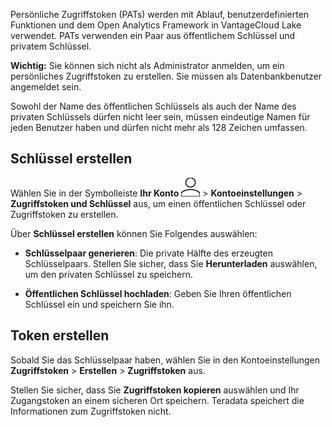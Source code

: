 Persönliche Zugriffstoken (PATs) werden mit Ablauf, benutzerdefinierten Funktionen und dem Open Analytics Framework in VantageCloud Lake verwendet. PATs verwenden ein Paar aus öffentlichem Schlüssel und privatem Schlüssel.

**Wichtig:** Sie können sich nicht als Administrator anmelden, um ein persönliches Zugriffstoken zu erstellen. Sie müssen als Datenbankbenutzer angemeldet sein.

Sowohl der Name des öffentlichen Schlüssels als auch der Name des privaten Schlüssels dürfen nicht leer sein, müssen eindeutige Namen für jeden Benutzer haben und dürfen nicht mehr als 128 Zeichen umfassen.

Schlüssel erstellen
-------------------

Wählen Sie in der Symbolleiste **Ihr Konto** ![Person](Images/mci1652327190262.svg) \> **Kontoeinstellungen** \> **Zugriffstoken und Schlüssel** aus, um einen öffentlichen Schlüssel oder Zugriffstoken zu erstellen.

Über **Schlüssel erstellen** können Sie Folgendes auswählen:

-   **Schlüsselpaar generieren**: Die private Hälfte des erzeugten Schlüsselpaars. Stellen Sie sicher, dass Sie **Herunterladen** auswählen, um den privaten Schlüssel zu speichern.

-   **Öffentlichen Schlüssel hochladen**: Geben Sie Ihren öffentlichen Schlüssel ein und speichern Sie ihn.

Token erstellen
---------------

Sobald Sie das Schlüsselpaar haben, wählen Sie in den Kontoeinstellungen **Zugriffstoken** \> **Erstellen** \> **Zugriffstoken** aus.

Stellen Sie sicher, dass Sie **Zugriffstoken kopieren** auswählen und Ihr Zugangstoken an einem sicheren Ort speichern. Teradata speichert die Informationen zum Zugriffstoken nicht.
